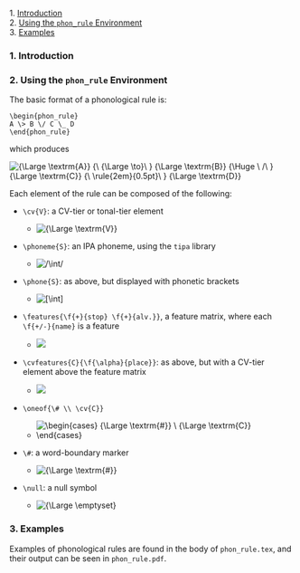 
1\.  [Introduction](#introduction)  
2\.  [Using the `phon_rule` Environment](#usingthe`phon_rule`environment)  
3\.  [Examples](#examples)  

<a name="introduction"></a>

### 1\. Introduction

<a name="usingthe`phon_rule`environment"></a>

### 2\. Using the `phon_rule` Environment

The basic format of a phonological rule is:

	\begin{phon_rule}
	A \> B \/ C \_ D
	\end{phon_rule}

which produces

![{\Large \textrm{A}} {\ {\Large \to}\ } {\Large \textrm{B}} {\Huge \ /\ } {\Large \textrm{C}} {\ \rule{2em}{0.5pt}\ } {\Large \textrm{D}}](http://quicklatex.com/cache3/ql_c8dde09feb023e85d6abad6504b53d9b_l3.png)


Each element of the rule can be composed of the following:

- `\cv{V}`: a CV-tier or tonal-tier element

  - ![{\Large \textrm{V}}](http://quicklatex.com/cache3/ql_0dfc1ddf048901945d295e06e88a26ef_l3.png)


- `\phoneme{S}`: an IPA phoneme, using the `tipa` library

	- ![/\int/](http://quicklatex.com/cache3/ql_2ecc5c868bc6307b81f4a7d69a5f933d_l3.png)


- `\phone{S}`: as above, but displayed with phonetic brackets

	- ![[\int]](http://quicklatex.com/cache3/ql_14ee1ffd62a4cdfb4203323a89790e8c_l3.png)


- `\features{\f{+}{stop} \f{+}{alv.}}`, a feature matrix, where each `\f{+/-}{name}` is a feature

  - ![](http://quicklatex.com/cache3/ql_99daf3ac81513b700e089296a4bcbe14_l3.png)

- `\cvfeatures{C}{\f{\alpha}{place}}`: as above, but with a CV-tier element above the feature matrix

	- ![](http://quicklatex.com/cache3/ql_a92d92e8bad5303ca0d5719ae9896a91_l3.png)

- `\oneof{\# \\ \cv{C}}`

	- ![\begin{cases} {\Large \textrm{\#}} \\ {\Large \textrm{C}} \end{cases}](http://quicklatex.com/cache3/ql_27ca034adc56156429392c64e8d5f112_l3.png)


- `\#`: a word-boundary marker

  - ![{\Large \textrm{\#}}](http://quicklatex.com/cache3/ql_116e63d849b0cb126a9a65cd051ed4d9_l3.png)


- `\null`: a null symbol

  - ![{\Large \emptyset}](http://quicklatex.com/cache3/ql_d1f8e8fee9c57339e81b7add9c81380f_l3.png)


<a name="examples"></a>

### 3\. Examples

Examples of phonological rules are found in the body of `phon_rule.tex`, and their output can be seen in `phon_rule.pdf`.